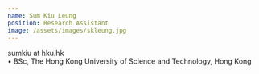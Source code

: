 ```yaml
---
name: Sum Kiu Leung  
position: Research Assistant  
image: /assets/images/skleung.jpg
---
```


sumkiu at hku.hk    
• BSc, The Hong Kong University of Science and Technology, Hong Kong  
